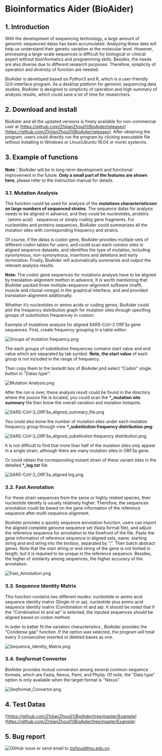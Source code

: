 # Bioinformatics Aider (BioAider)


## 1. Introduction
With the development of sequencing technology, a large amount of genomic sequenced datas has been accumulated. Analyzing these data will help us understand their genetic variation at the molecular level. However, processing a large-scale sequences is difficult for biological or clinical expert without bioinformatics and programming skills. Besides,  the needs are also diverse due to different research purposes. Therefore,  simplicity of operation and diversity of function are needed.

BioAider is developed  based on Python3 and R, which is a user-friendly GUI-interface program. As a desktop platform for genomic sequencing data studies, BioAider is designed to simplicity of operation and high summary of analysis results, which could save a lot of time for researchers. 

## 2. Download and install
BioAider and all the updated versions is freely available for non-commercial user at [https://github.com/ZhijianZhou01/BioAider/releases](https://github.com/ZhijianZhou01/BioAider/releases). After obtaining the program, users could directly run the program by clicking executable file without installing in Windows or Linux(Ubuntu 16.04 or more) systerms.

## 3. Example of functions
<b>Note：</b>BioAider will be in long-term development and functional improvement in the future. <b>Only a small part of the features are shown here</b>, please refer to the instruction manual for details.

### 3.1. Mutation Analysis
This function could be used for analysis of the <b>mutations characteristicson on large numbers of sequenced strains</b>. The sequence datas for analysis needs to be aligned in advance, and they could be nucleotides, proteins（amino acid） sequences or simply coding gene fragments. For nucleotides and proteins sequences, BioAider could summarizes all the mutation sites with corresponding frequency and strains. 

Of course, if the datas is codon gene, BioAider provides multiple sets of different codon tables for users, and could scan each condon sites in aligned sequence datasets, and identifies the type of mutation, including synonymous, non-synonymous, insertions and deletions and early termination. Finally, BioAider will automatically summarize and output the relevant analysis results.

<b>Note: </b>The codon gene sequences for mutations analysis have to be aligned by translation-alignment methon in advance, It is worth mentioning that BioAider packed three multiple-sequence-alignment software (mafft, muscle and clsutal-omega) in the graphical interface, and and provided translation-alignment additionally.

Whether it’s nucleotides or amino acids or coding genes, BioAider could plot the frequency distribution graph for mutation sites through specifing groups of substitution frequencey in custom.

Eaxmple of mutations analysis for aligned SARS-CoV-2 ORF3a gene sequences. First, create frequency grouping in a table editor:

![Groups of mutation frequency.png](https://github.com/ZhijianZhou01/BioAider/raw/master/Figures/Groups_of_mutation_frequency.png)

The each groups of substitution frequencey contains start value and end value which are separated by tab symbol. <b>Note, the start value</b> of each group is not included in the range of frequency.

Then copy them to the textedit box of BioAider,and select "Codon" single button in "Datas type":

![Mutation Analysis.png](https://github.com/ZhijianZhou01/BioAider/raw/master/Figures/Mutation_Analysis.png)

 After the run is over, these analysis result could be found in the directory where the source file is located, you could scan the <b>*_mutation site summary</b> file then know the overall variation and mutation hotspots.

![SARS-CoV-2_ORF3a_aligned_summary_file.png](https://github.com/ZhijianZhou01/BioAider/raw/master/Figures/Mutation_analysis_codon_sequence_summary_file.png)

You could also konw the number of mutation sites under each mutation frequency group through view <b>*_substitution frequency distribution.png</b>:

![SARS-CoV-2_ORF3a_aligned_substitution frequency distribution.png](https://github.com/ZhijianZhou01/BioAider/raw/master/Figures/SARS-CoV-2_ORF3a_aligned_substitution_frequency_distribution.png)
 
It is not difficult to find that more than half of the mutation sites only appear in a single strain, although there are many mutation sites in ORF3a gene.

Or could obtain the corresponding mutant strain of these variant sites in the detailed <b>*_log.txt</b> file:

![SARS-CoV-2_ORF3a_aligned log.png](https://github.com/ZhijianZhou01/BioAider/raw/master/Figures/Mutation_analysis_codon_sequence_log.png)

### 3.2. Fast Annotation
For these strain sequences from the same or highly related species, their nucleotide identity is usually relatively higher. Therefore, the sequences annotation could be based on the gene information of the reference sequence after multi-sequence alignment. 

BioAider provides a quickly sequence annotation function, users can import the aligned complete genome sequence set (fasta format file), and adjust the reference sequence for annotation to the forefront of the file. Paste the gene information of reference sequence in aligned sets, name, starting string and end string into the textbox, separated by ",". Then batch abstract genes. Note that the start string or end string of the gene is not limited in length, but it is required to be unique in the reference sequence. Besides, the higher of  similarity among sequences, the higher accuracy of the annotation.

![Fast_Annotation.png](https://github.com/ZhijianZhou01/BioAider/raw/master/Figures/Fast_Annotation.png)

### 3.3. Sequence Identity Matrix
This function contains two different modes: nucleotide or amino acid sequence identity matrix (Single nt or aa), nucleotide plus amino acid sequence identity matrix (Combination nt and aa). It should be noted that if the "Combination nt and aa" is selected, the inputed sequences should be aligned based on codon method. 

In order to better fit the variation characteristics , BioAider provides the "Condense gap" function. If  the option was selected, the program will treat every 3 consecutive inserted or deleted bases as one.

![Sequence_Identity_Matrix.png](https://github.com/ZhijianZhou01/BioAider/raw/master/Figures/Sequence_Identity_Matrix.png)

### 3.4. Seqformat Convertor
BioAider provides mutual conversion among several common sequence formats, which are Fasta, Nexus, Paml, and Phylip. Of note, the "Data type" option is only available when the target format is "Nexus".

![Seqformat_Convertor.png](https://github.com/ZhijianZhou01/BioAider/raw/master/Figures/Seqformat_Convertor.png)


## 4. Test Datas
![https://github.com/ZhijianZhou01/BioAider/tree/master/Example](https://github.com/ZhijianZhou01/BioAider/tree/master/Example)

## 5. Bug report
![GitHub issue](https://github.com/ZhijianZhou01/BioAider/issues) or send email to zjzhou@hnu.edu.cn.
